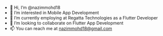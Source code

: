 - 👋 Hi, I’m @nazimmohd18
- 👀 I’m interested in Mobile App Development
- 🌱 I’m currently employing at Regatta Technologies as a Flutter Developer
- 💞️ I’m looking to collaborate on Flutter App Development
- 📫 You can reach me at nazimmohd18@gmail.com

<!---
nazimmohd18/nazimmohd18 is a ✨ special ✨ repository because its `README.md` (this file) appears on your GitHub profile.
You can click the Preview link to take a look at your changes.
--->
